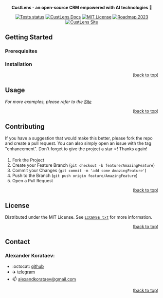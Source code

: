 <p align="center">
    <b>CustLens - an open-source CRM empowered with AI technologies 🤖</b>
</p>

<p align=center>
    <a href="https://github.com/AlexanderKorataev/CustLens/actions/workflows/ci.yml"><img 
src="https://img.shields.io/github/actions/workflow/status/AlexanderKorataev/CustLens/ci.yml?style=flat-square" alt="Tests status"></a>
    <a href="https://tiny-bandana-9af.notion.site/Docs-3c505cff43fd4ec38e61325e58da5ab6"><img src="https://img.shields.io/badge/CustLens-Docs-success?style=flat-square" alt="CustLens Docs"></a>
    <a href="https://github.com/AlexanderKorataev/CustLens/blob/main/LICENSE"><img src="https://img.shields.io/badge/license-MIT-success.svg?style=flat-square" alt="MIT License"></a>
    <a href="https://tiny-bandana-9af.notion.site/Roadmap-5edcbf0b63144aa4bb505ab419591870"><img src="https://img.shields.io/badge/Roadmap-2023-success.svg?style=flat-square" alt="Roadmap 2023"></a>
    <a href=""><img src="https://img.shields.io/badge/CustLens-site-success.svg?style=flat-square" alt="CustLens Site"></a>
</p>


## Getting Started

### Prerequisites

### Installation

<p align="right">(<a href="#readme-top">back to top</a>)</p>

## Usage


_For more examples, please refer to the [Site]()_

<p align="right">(<a href="#readme-top">back to top</a>)</p>


## Contributing

If you have a suggestion that would make this better, please fork the repo and create a pull request. You can also simply open an issue with the tag "enhancement".
Don't forget to give the project a star ⭐️! Thanks again!

1. Fork the Project
2. Create your Feature Branch (`git checkout -b feature/AmazingFeature`)
3. Commit your Changes (`git commit -m 'add some AmazingFeature'`)
4. Push to the Branch (`git push origin feature/AmazingFeature`)
5. Open a Pull Request

<p align="right">(<a href="#readme-top">back to top</a>)</p>

## License

Distributed under the MIT License. See [`LICENSE.txt`](https://github.com/AlexanderKorataev/CustLens/blob/main/LICENSE) for more information.

<p align="right">(<a href="#readme-top">back to top</a>)</p>


## Contact

### Alexander Korataev:
- :octocat: [github](https://github.com/AlexanderKorataev/AlexanderKorataev)
- ✈️ [telegram](https://t.me/alexandr_korataev)
- 📫 alexandkorataev@gmail.com

<p align="right">(<a href="#readme-top">back to top</a>)</p>
